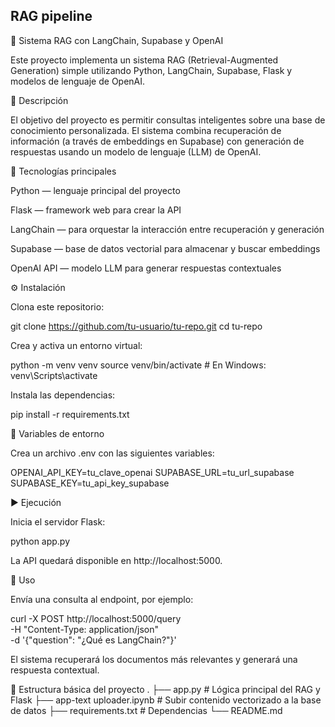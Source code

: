 ## RAG pipeline
🧠 Sistema RAG con LangChain, Supabase y OpenAI

Este proyecto implementa un sistema RAG (Retrieval-Augmented Generation) simple utilizando Python, LangChain, Supabase, Flask y modelos de lenguaje de OpenAI.

🚀 Descripción

El objetivo del proyecto es permitir consultas inteligentes sobre una base de conocimiento personalizada.
El sistema combina recuperación de información (a través de embeddings en Supabase) con generación de respuestas usando un modelo de lenguaje (LLM) de OpenAI.

🧩 Tecnologías principales

Python — lenguaje principal del proyecto

Flask — framework web para crear la API

LangChain — para orquestar la interacción entre recuperación y generación

Supabase — base de datos vectorial para almacenar y buscar embeddings

OpenAI API — modelo LLM para generar respuestas contextuales

⚙️ Instalación

Clona este repositorio:

git clone https://github.com/tu-usuario/tu-repo.git
cd tu-repo


Crea y activa un entorno virtual:

python -m venv venv
source venv/bin/activate  # En Windows: venv\Scripts\activate


Instala las dependencias:

pip install -r requirements.txt

🔑 Variables de entorno

Crea un archivo .env con las siguientes variables:

OPENAI_API_KEY=tu_clave_openai
SUPABASE_URL=tu_url_supabase
SUPABASE_KEY=tu_api_key_supabase

▶️ Ejecución

Inicia el servidor Flask:

python app.py


La API quedará disponible en http://localhost:5000.

🧠 Uso

Envía una consulta al endpoint, por ejemplo:

curl -X POST http://localhost:5000/query \
     -H "Content-Type: application/json" \
     -d '{"question": "¿Qué es LangChain?"}'


El sistema recuperará los documentos más relevantes y generará una respuesta contextual.

🧰 Estructura básica del proyecto
.
├── app.py                     # Lógica principal del RAG y Flask
├── app-text uploader.ipynb    # Subir contenido vectorizado a la base de datos
├── requirements.txt           # Dependencias
└── README.md

